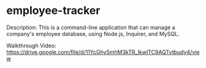 # employee-tracker

Description: This is a command-line application that can manage a company's employee database, using Node.js, Inquirer, and MySQL.

Walkthrough Video: https://drive.google.com/file/d/11YcGhy5mhM3kTR_IkwlTC9AQTvtbudy4/view
